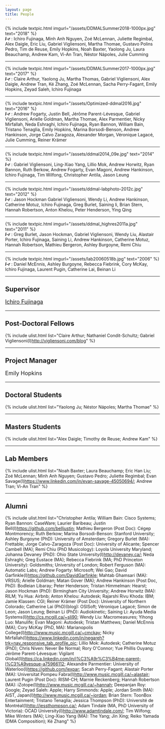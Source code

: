 ```yaml
---
layout: page
title: People
---
```



{% include textpic.html imgurl="/assets/DDMALSummer2018-1000px.jpg" text="2018" %}
<br>
**_l-r_** : Ichiro Fujinaga, Minh Anh Nguyen, Zoé McLennan, Juliette Regimbal, Alex Daigle, Eric Liu, Gabriel Vigliensoni, Martha Thomae, Gustavo Polins Pedro, Tim de Reuse, Emily Hopkins, Noah Baxter, Yaolong Ju, Laura Beauchamp, Andrew Kam, Vi-An Tran, Néstor Nápoles, Julie Cumming  
<hr>

{% include textpic.html imgurl="/assets/DDMALSummer2017-1000px.jpg" text="2017" %}
<br>
**_l-r_** : Claire Arthur, Yaolong Ju, Martha Thomas, Gabriel Vigliensoni, Alex Daigle, Andrew Tran, Ké Zhang, Zoé McLennan, Sacha Perry-Fagant, Emily Hopkins, Zeyad Saleh, Ichiro Fujinaga  
<hr>

{% include textpic.html imgurl="/assets/Optimized-ddmal2016.jpg" text="2016" %}
<br>
**_l-r_** : Andrew Fogarty, Justin Bell, Jérôme Parent-Lévesque, Gabriel Vigliensoni, Arielle Goldman, Martha Thomae, Alex Parmentier, Nicky Mirfallah, Neda Eshraghi, Ichiro Fujinaga, Ryan Bannon, William Bain, Tristano Tenaglia, Emily Hopkins, Marina Borsodi-Benson, Andrew Hankinson, Jorge Calvo Zaragoza, Alexander Morgan, Véronique Lagacé, Julie Cumming, Reiner Krämer  
<hr>

{% include textpic.html imgurl="/assets/ddmal2014_09e.jpg" text="2014" %}
<br>
**_l-r_** : Gabriel Vigliensoni, Ling-Xiao Yang, Lillio Mok, Andrew Horwitz, Ryan Bannon, Ruth Berkow, Andrew Fogarty, Evan Magoni, Andrew Hankinson, Ichiro Fujinaga, Tim Wilfong, Christopher Antila, Jason Leung  
<hr>

{% include textpic.html imgurl="/assets/ddmal-labphoto-2012c.jpg" text="2012" %}
<br>
**_l-r_** : Jason Hockman Gabriel Vigliensoni, Wendy Li, Andrew Hankinson, Catherine Motuz, Ichiro Fujinaga, Greg Burlet, Saining li, Brian Stern, Hannah Robertson, Anton Khelou, Peter Henderson, Ying Qing  
<hr>

{% include textpic.html imgurl="/assets/ddmal_highres2011a.jpg" text="2011" %}
<br>
**_l-r_** : Greg Burlet, Jason Hockman, Gabriel Vigliensoni, Wendy Liu, Alastair Porter, Ichiro Fujinaga, Saining Li, Andrew Hankinson, Catherine Motuz, Hannah Robertson, Mathieu Bergeron, Ashley Burgoyne, Remi Chiu  
<hr>

{% include textpic.html imgurl="/assets/lab20060518b.jpg" text="2006" %}
<br>
**_l-r_** : Daniel McEnnis, Ashley Burgoyne, Rebecca Fiebrink, Cory McKay, Ichiro Fujinaga, Laurent Pugin, Catherine Lai, Beinan Li  
<hr>

## Supervisor

<p style="font-size: 18px"><a href="http://www.music.mcgill.ca/~ich">Ichiro Fujinaga</a></p>
<hr>

## Post-Doctoral Fellows

{% include ulist.html list="Claire Arthur; Nathaniel Condit-Schultz; Gabriel Vigliensoni(l)http://vigliensoni.com/blog" %}
<hr>

## Project Manager

<p style="font-size: 18px">Emily Hopkins</p>
<hr>

## Doctoral Students

{% include ulist.html list="Yaolong Ju; Néstor Nápoles; Martha Thomae" %}
<hr>

## Masters Students

{% include ulist.html list="Alex Daigle; Timothy de Reuse; Andrew Kam" %}
<hr>

## Lab Members

{% include ulist.html list="Noah Baxter; Laura Beauchamp; Eric Han Liu; Zoé McLennan; Minh Anh Nguyen; Gustavo Pedro; Juliette Regimbal; Evan Savage(l)https://www.linkedin.com/in/evan-savage-45050694/; Andrew Tran; Vi-An Tran" %}
<hr>

## Alumni

{% include ulist.html list="Christopher Antila; William Bain: Cisco Systems; Ryan Bannon: CaseWare; Laurier Baribeau; Justin Bell(l)https://github.com/belljustin; Mathieu Bergeron (Post Doc): Cégep Montmorency; Ruth Berkow; Marina Borsodi-Benson: Stanford University; Ashley Burgoyne (PhD): University of Amsterdam; Gregory Burlet (MA): Frettable; Jorge Calvo-Zaragoza (Post Doc): University of Alicante; Spencer Cambell (MA); Remi Chiu (PhD Musicology): Loyola University Maryland; Johanna Devaney (PhD): Ohio State University(l)http://devaney.ca/; Neda Eshraghi; Greg Eustace (MA); Rebecca Fiebrink (MA; PhD Princeton University): Goldsmiths; University of London; Robert Ferguson (MA): Automatic Labs; Andrew Fogarty: Microsoft; Wei Gao; David Garfinkle(l)https://github.com/DavidGarfinkle; Mahtab Ghamsari (MA): VRSUS; Arielle Goldman; Matan Gover (MA); Andrew Hankinson (Post Doc, PhD): Bodleian Libaray; Peter Henderson; Tristan Himmelman: Hearst; Jason Hockman (PhD): Birmingham City University; Andrew Horwitz (MA): RILM; Yu Hua: Airbnb; Anton Khelou: Autodesk; Rajarshi Rivu Khoda: IBM; Jamie Klassen: CGI; Reiner Krämer (Post Doc): University of Northern Colorado; Catherine Lai (PhD)(blog): OSISoft; Véronique Lagacé; Simon de Leon; Jason Leung; Beinan Li (PhD): Audiokinetic; Saining Li: Ayuda Media Systems(l)http://cs.mcgill.ca/~sli90; Wendy Liu: Macromeasures; Yihong Luo: Manulife; Evan Magoni: Autodesk; Tristan Matthews; Daniel McEnnis (MA); Cory McKay (PhD, MA): Marianopolis College(l)http://www.music.mcgill.ca/~cmckay; Nicky Mirfallah(l)https://www.linkedin.com/in/negareh?trk=nav_responsive_tab_profile_pic; Lillio Mok: Autodesk; Catherine Motuz (PhD); Chris Niven: Never Be Normal; Rory O'Connor; Yue Phillis Ouyang; Jérôme Parent-Lévesque: Vigilant Global(l)https://ca.linkedin.com/in/j%C3%A9r%C3%B4me-parent-l%C3%A9vesque-a75966112; Alexandre Parmentier: University of Waterloo(l)https://github.com/lexpar; Sacah Perry-Fagant; Alastair Porter (MA): Universitat Pompeu Fabra(l)http://www.music.mcgill.ca/~alastair; Laurent Pugin (Post Doc): RISM-CH; Marnie Reckenberg; Hannah Robertson (MA): iZotope(l)http://www.music.mcgill.ca/~hannah; Deepanjan Roy: Google; Zeyad Saleh: Apple; Harry Simmonds: Apple; Jordan Smith (MA): AIST, Japan(l)http://www.music.mcgill.ca/~jordan; Brian Stern: ToonBox Entertainment; Tristano Tenaglia; Jessica Thompson (PhD): Université de Montréal(l)http://jessthompson.ca/; Adam Tindale (MA, PhD University of Victoria): OCAD University(l)http://www.adamtindale.com/; Tim Wilfong; Mike Winters (MA); Ling-Xiao Yang (MA): The Yang; Jin Xing; Reiko Yamada (DMA Composition); Ké Zhang" %}
